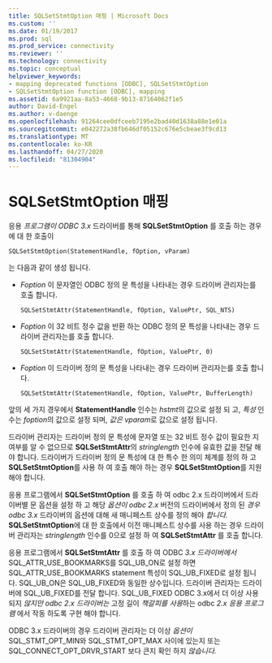 ```yaml
---
title: SQLSetStmtOption 매핑 | Microsoft Docs
ms.custom: ''
ms.date: 01/19/2017
ms.prod: sql
ms.prod_service: connectivity
ms.reviewer: ''
ms.technology: connectivity
ms.topic: conceptual
helpviewer_keywords:
- mapping deprecated functions [ODBC], SQLSetStmtOption
- SQLSetStmtOption function [ODBC], mapping
ms.assetid: 6a9921aa-8a53-4668-9b13-87164062f1e5
author: David-Engel
ms.author: v-daenge
ms.openlocfilehash: 91264cee0dfceeb7195e2bad40d1638a88e1e01a
ms.sourcegitcommit: e042272a38fb646df05152c676e5cbeae3f9cd13
ms.translationtype: MT
ms.contentlocale: ko-KR
ms.lasthandoff: 04/27/2020
ms.locfileid: "81304904"
---
```

# <a name="sqlsetstmtoption-mapping"></a>SQLSetStmtOption 매핑
응용 *프로그램이 ODBC 3.x* 드라이버를 통해 **SQLSetStmtOption** 를 호출 하는 경우에 대 한 호출이  
  
```  
SQLSetStmtOption(StatementHandle, fOption, vParam)  
```  
  
 는 다음과 같이 생성 됩니다.  
  
-   *Foption* 이 문자열인 ODBC 정의 문 특성을 나타내는 경우 드라이버 관리자는를 호출 합니다.  
  
    ```  
    SQLSetStmtAttr(StatementHandle, fOption, ValuePtr, SQL_NTS)  
    ```  
  
-   *Foption* 이 32 비트 정수 값을 반환 하는 ODBC 정의 문 특성을 나타내는 경우 드라이버 관리자는를 호출 합니다.  
  
    ```  
    SQLSetStmtAttr(StatementHandle, fOption, ValuePtr, 0)  
    ```  
  
-   *Foption* 이 드라이버 정의 문 특성을 나타내는 경우 드라이버 관리자는를 호출 합니다.  
  
    ```  
    SQLSetStmtAttr(StatementHandle, fOption, ValuePtr, BufferLength)  
    ```  
  
 앞의 세 가지 경우에서 **StatementHandle** 인수는 *hstmt*의 값으로 설정 되 고, *특성* 인수는 *foption*의 값으로 설정 되며, *값은* *vparam*로 값으로 설정 됩니다.  
  
 드라이버 관리자는 드라이버 정의 문 특성에 문자열 또는 32 비트 정수 값이 필요한 지 여부를 알 수 없으므로 **SQLSetStmtAttr**의 *stringlength* 인수에 유효한 값을 전달 해야 합니다. 드라이버가 드라이버 정의 문 특성에 대 한 특수 한 의미 체계를 정의 하 고 **SQLSetStmtOption**를 사용 하 여 호출 해야 하는 경우 **SQLSetStmtOption**를 지원 해야 합니다.  
  
 응용 프로그램에서 **SQLSetStmtOption** 를 호출 하 여 odbc 2.x 드라이버에서 드라이버별 문 옵션을 설정 하 고 해당 *옵션이 odbc 2.x* 버전의 드라이버에서 정의 된 *경우 odbc 3.x* 드라이버의 옵션에 대해 새 매니페스트 상수를 정의 해야 *합니다.* **SQLSetStmtOption**에 대 한 호출에서 이전 매니페스트 상수를 사용 하는 경우 드라이버 관리자는 *stringlength* 인수를 0으로 설정 하 여 **SQLSetStmtAttr** 를 호출 합니다.  
  
 응용 프로그램에서 **SQLSetStmtAttr** 를 호출 하 여 ODBC *3.x 드라이버에서* SQL_ATTR_USE_BOOKMARKS를 SQL_UB_ON로 설정 하면 SQL_ATTR_USE_BOOKMARKS statement 특성이 SQL_UB_FIXED로 설정 됩니다. SQL_UB_ON은 SQL_UB_FIXED와 동일한 상수입니다. 드라이버 관리자는 드라이버에 SQL_UB_FIXED를 전달 합니다. SQL_UB_FIXED ODBC 3.x에서 더 이상 사용 되지 *않지만 odbc 2.x 드라이버는* 고정 길이 *책갈피를 사용*하는 odbc *2.x 응용 프로그램* 에서 작동 하도록 구현 해야 합니다.  
  
 ODBC 3.x 드라이버의 경우 드라이버 관리자는 더 이상 *옵션이* SQL_STMT_OPT_MIN와 SQL_STMT_OPT_MAX 사이에 있는지 또는 SQL_CONNECT_OPT_DRVR_START 보다 큰지 확인 하지 *않습니다.*
